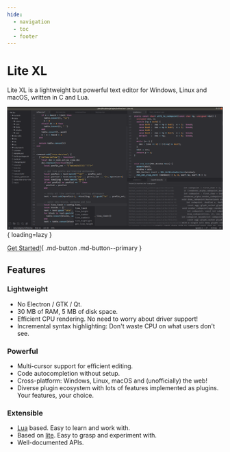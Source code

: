 ```yaml
---
hide:
  - navigation
  - toc
  - footer
---
```


<style>
  .md-typeset h1,
  .md-content__button {
    display: none;
  }
</style>

# Lite XL

Lite XL is a lightweight but powerful text editor for Windows, Linux and macOS,
written in C and Lua.

![Screenshot of Lite XL running on Ubuntu][3]{ loading=lazy }

[Get Started!][4]{ .md-button .md-button--primary }

## Features

### Lightweight

- No Electron / GTK / Qt.
- 30 MB of RAM, 5 MB of disk space.
- Efficient CPU rendering. No need to worry about driver support!
- Incremental syntax highlighting: Don't waste CPU on what users don't see.

### Powerful

- Multi-cursor support for efficient editing.
- Code autocompletion without setup.
- Cross-platform: Windows, Linux, macOS and (unofficially) the web!
- Diverse plugin ecosystem with lots of features implemented as plugins.
  Your features, your choice.

### Extensible

- [Lua][1] based. Easy to learn and work with.
- Based on [lite][2]. Easy to grasp and experiment with.
- Well-documented APIs.



[1]: https://www.lua.org/
[2]: https://github.com/rxi/lite
[3]: assets/editor.png
[4]: setup/getting-started.md